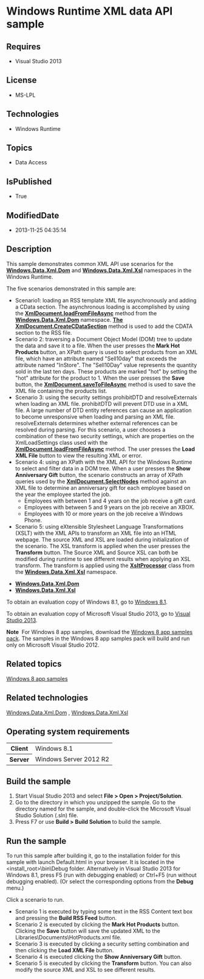 # Windows Runtime XML data API sample
## Requires
* Visual Studio 2013
## License
* MS-LPL
## Technologies
* Windows Runtime
## Topics
* Data Access
## IsPublished
* True
## ModifiedDate
* 2013-11-25 04:35:14
## Description

<div id="mainSection">
<p>This sample demonstrates common XML API use scenarios for the <a href="http://msdn.microsoft.com/library/windows/apps/br240819">
<b>Windows.Data.Xml.Dom</b></a> and <a href="http://msdn.microsoft.com/library/windows/apps/br225376">
<b>Windows.Data.Xml.Xsl</b></a> namespaces in the Windows Runtime. </p>
<p>The five scenarios demonstrated in this sample are: </p>
<ul>
<li>Scenario1: loading an RSS template XML file asynchronously and adding a CData section. The asynchronous loading is accomplished by using the
<a href="http://msdn.microsoft.com/library/windows/apps/br206261"><b>XmlDocument.loadFromFileAsync</b></a> method from the
<a href="http://msdn.microsoft.com/library/windows/apps/br240819"><b>Windows.Data.Xml.Dom</b></a> namespace.
<a href="http://msdn.microsoft.com/library/windows/apps/br206238"><b>The XmlDocument.CreateCDataSection</b></a> method is used to add the CDATA section to the RSS file.
</li><li>Scenario 2: traversing a Document Object Model (DOM) tree to update the data and save it to a file. When the user presses the<b> Mark Hot Products
</b>button, an XPath query is used to select products from an XML file, which have an attribute named &quot;Sell10day&quot; that exceeds the attribute named &quot;InStore&quot;. The &quot;Sell10Day&quot; value represents the quantity sold in the last ten days. These products are marked
 &quot;hot&quot; by setting the &quot;hot&quot; attribute for the product to 1. When the user presses the
<b>Save</b> button, the <a href="http://msdn.microsoft.com/library/windows/apps/br206284">
<b>XmlDocument.saveToFileAsync</b></a> method is used to save the XML file containing the products list.
</li><li>Scenario 3: using the security settings prohibitDTD and resolveExternals when loading an XML file. prohibitDTD will prevent DTD use in a XML file. A large number of DTD entity references can cause an application to become unresponsive when loading and parsing
 an XML file. resolveExternals determines whether external references can be resolved during parsing. For this scenario, a user chooses a combination of these two security settings, which are properties on the XmlLoadSettings class used with the
<a href="http://msdn.microsoft.com/library/windows/apps/br206261"><b>XmlDocument.loadFromFileAsync</b></a> method. The user presses the
<b>Load XML File</b> button to view the resulting XML or error. </li><li>Scenario 4: using an XPath with the XML API for the Windows Runtime to select and filter data in a DOM tree. When a user presses the
<b>Show Anniversary Gift</b> button, the scenario constructs an array of XPath queries used by the
<a href="http://msdn.microsoft.com/library/windows/apps/br206285"><b>XmlDocument.SelectNodes</b></a> method against an XML file to determine an anniversary gift for each employee based on the year the employee started the job.
<ul>
<li>Employees with between 1 and 4 years on the job receive a gift card. </li><li>Employees with between 5 and 9 years on the job receive an XBOX. </li><li>Employees with 10 or more years on the job receive a Windows Phone. </li></ul>
</li><li>Scenario 5: using eXtensible Stylesheet Language Transformations (XSLT) with the XML APIs to transform an XML file into an HTML webpage. The source XML and XSL are loaded during initialization of the scenario. The XSL transform is applied when the user
 presses the <b>Transform</b> button. The Source XML and Source XSL can both be modified during runtime to see different results when applying an XSL transform. The transform is applied using the
<a href="http://msdn.microsoft.com/library/windows/apps/br225377"><b>XsltProcessor</b></a> class from the
<a href="http://msdn.microsoft.com/library/windows/apps/br225376"><b>Windows.Data.Xml.Xsl</b></a> namespace.
</li></ul>
<p></p>
<ul>
<li><a href="http://msdn.microsoft.com/library/windows/apps/br240819"><b>Windows.Data.Xml.Dom</b></a>
</li><li><a href="http://msdn.microsoft.com/library/windows/apps/br225376"><b>Windows.Data.Xml.Xsl</b></a>
</li></ul>
<p>To obtain an evaluation copy of Windows&nbsp;8.1, go to <a href="http://go.microsoft.com/fwlink/p/?linkid=301696">
Windows&nbsp;8.1</a>.</p>
<p>To obtain an evaluation copy of Microsoft Visual Studio&nbsp;2013, go to <a href="http://go.microsoft.com/fwlink/p/?linkid=301697">
Visual Studio&nbsp;2013</a>.</p>
<p></p>
<p class="note"><b>Note</b>&nbsp;&nbsp;For Windows&nbsp;8 app samples, download the <a href="http://go.microsoft.com/fwlink/p/?LinkId=301698">
Windows&nbsp;8 app samples pack</a>. The samples in the Windows&nbsp;8 app samples pack will build and run only on Microsoft Visual Studio&nbsp;2012.</p>
<p></p>
<h2><a id="related_topics"></a>Related topics</h2>
<dl><dt><a href="http://go.microsoft.com/fwlink/p/?LinkID=227694">Windows 8 app samples</a>
</dt></dl>
<h2>Related technologies</h2>
<a href="http://msdn.microsoft.com/library/windows/apps/br240819">Windows.Data.Xml.Dom</a> ,
<a href="http://msdn.microsoft.com/library/windows/apps/br225376">Windows.Data.Xml.Xsl</a>
<h2>Operating system requirements</h2>
<table>
<tbody>
<tr>
<th>Client</th>
<td><dt>Windows&nbsp;8.1 </dt></td>
</tr>
<tr>
<th>Server</th>
<td><dt>Windows Server&nbsp;2012&nbsp;R2 </dt></td>
</tr>
</tbody>
</table>
<h2>Build the sample</h2>
<ol>
<li>Start Visual Studio&nbsp;2013 and select <b>File &gt; Open &gt; Project/Solution</b>.
</li><li>Go to the directory in which you unzipped the sample. Go to the directory named for the sample, and double-click the Microsoft Visual Studio Solution (.sln) file.
</li><li>Press F7 or use <b>Build &gt; Build Solution</b> to build the sample. </li></ol>
<h2>Run the sample</h2>
<p>To run this sample after building it, go to the installation folder for this sample with launch Default.html in your browser. It is located in the &lt;install_root&gt;\bin\Debug folder. Alternatively in Visual Studio&nbsp;2013 for Windows&nbsp;8.1, press F5 (run with
 debugging enabled) or Ctrl&#43;F5 (run without debugging enabled). (Or select the corresponding options from the
<b>Debug</b> menu.)</p>
<p>Click a scenario to run.</p>
<p></p>
<ul>
<li>Scenario 1 is executed by typing some text in the RSS Content text box and pressing the
<b>Build RSS Feed</b> button. </li><li>Scenario 2 is executed by clicking the <b>Mark Hot Products</b> button. Clicking the
<b>Save</b> button will save the updated XML to the Libraries\Documents\HotProducts.xml file.
</li><li>Scenario 3 is executed by clicking a security setting combination and then clicking the
<b>Load XML File</b> button. </li><li>Scenario 4 is executed clicking the <b>Show Anniversary Gift</b> button. </li><li>Scenario 5 is executed by clicking the <b>Transform</b> button. You can also modify the source XML and XSL to see different results.
</li></ul>
<p></p>
</div>
